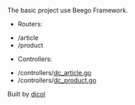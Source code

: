 The basic project use Beego Framework.

+ Routers:
- /article
- /product
+ Controllers:
- /controllers/<a href="controllers/dc_article.go">dc_article.go</a>
- /controllers/<a href="controllers/dc_product.go">dc_product.go</a>

Built by <a href="http://dicolit.com">dicol</a>